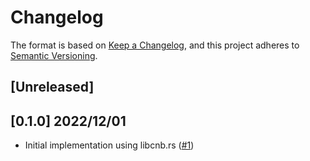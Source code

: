 # Changelog
The format is based on [Keep a Changelog](https://keepachangelog.com/en/1.0.0/),
and this project adheres to [Semantic Versioning](https://semver.org/spec/v2.0.0.html).

## [Unreleased]

## [0.1.0] 2022/12/01

- Initial implementation using libcnb.rs ([#1](https://github.com/heroku/buildpacks-go/pull/1))
